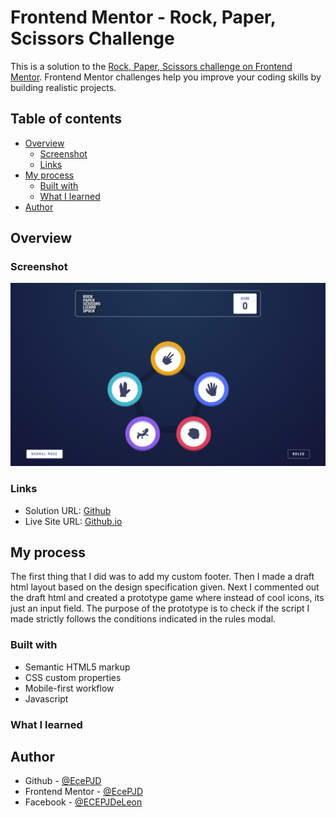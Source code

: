# Frontend Mentor - Rock, Paper, Scissors Challenge

This is a solution to the [Rock, Paper, Scissors challenge on Frontend Mentor](https://www.frontendmentor.io/challenges/rock-paper-scissors-game-pTgwgvgH/). Frontend Mentor challenges help you improve your coding skills by building realistic projects.

## Table of contents

- [Overview](#overview)
  - [Screenshot](#screenshot)
  - [Links](#links)
- [My process](#my-process)
  - [Built with](#built-with)
  - [What I learned](#what-i-learned)
- [Author](#author)

## Overview

### Screenshot

![](./result.png)

### Links

- Solution URL: [Github](https://github.com/EcePJD/frontendMentor_rockPaperScissors)
- Live Site URL: [Github.io](https://ecepjd.github.io/frontendMentor_rockPaperScissors/)

## My process
The first thing that I did was to add my custom footer. Then I made a draft html layout based on the design specification given. Next I commented out the draft html and created a prototype game where instead of cool icons, its just an input field. The purpose of the prototype is to check if the script I made strictly follows the conditions indicated in the rules modal.

### Built with
- Semantic HTML5 markup
- CSS custom properties
- Mobile-first workflow
- Javascript

### What I learned


## Author

- Github - [@EcePJD](https://github.com/EcePJD)
- Frontend Mentor - [@EcePJD](https://www.frontendmentor.io/profile/EcePJD)
- Facebook - [@ECEPJDeLeon](https://www.facebook.com/ECEPJDeLeon)